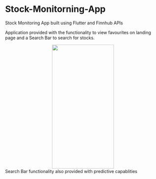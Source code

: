 # Stock-Monitorning-App
Stock Monitoring App built using Flutter and Finnhub APIs

Application provided with the functionality to view favourites on landing page and a Search Bar to search for stocks.
<div align="center">
  <img src="https://i.imgur.com/JKMzjzR.png" width=200px height=400px>
</div>
Search Bar functionality also provided with predictive capablities
